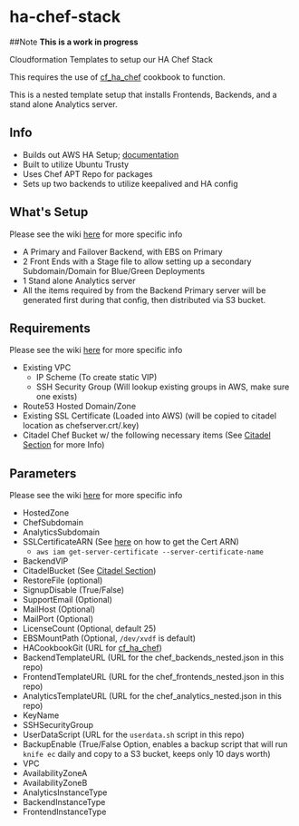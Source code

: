 # ha-chef-stack
##Note **This is a work in progress**

Cloudformation Templates to setup our HA Chef Stack

This requires the use of [cf_ha_chef](https://github.com/HearstAT/cf_ha_chef) cookbook to function.

This is a nested template setup that installs Frontends, Backends, and a stand alone Analytics server.

## Info
- Builds out AWS HA Setup; [documentation](https://docs.chef.io/install_server_ha_aws.html)
- Built to utilize Ubuntu Trusty
- Uses Chef APT Repo for packages
- Sets up two backends to utilize keepalived and HA config

## What's Setup
Please see the wiki [here](https://github.com/HearstAT/cloudformation-chef-ha/wiki/Build-Steps-Process) for more specific info
* A Primary and Failover Backend, with EBS on Primary
* 2 Front Ends with a Stage file to allow setting up a secondary Subdomain/Domain for Blue/Green Deployments
* 1 Stand alone Analytics server
* All the items required by from the Backend Primary server will be generated first during that config, then distributed via S3 bucket.

## Requirements
Please see the wiki [here](https://github.com/HearstAT/cloudformation-chef-ha/wiki/Prerequisites) for more specific info
- Existing VPC
  - IP Scheme (To create static VIP)
  - SSH Security Group (Will lookup existing groups in AWS, make sure one exists)
- Route53 Hosted Domain/Zone
- Existing SSL Certificate (Loaded into AWS) (will be copied to citadel location as chefserver.crt/.key)
- Citadel Chef Bucket w/ the following necessary items (See [Citadel Section](https://github.com/HearstAT/cloudformation-chef-ha/wiki/Prerequisites#s3-bucket-for-citadel) for more Info)

## Parameters
Please see the wiki [here](https://github.com/HearstAT/cloudformation-chef-ha/wiki/Parameters) for more specific info
- HostedZone
- ChefSubdomain
- AnalyticsSubdomain
- SSLCertificateARN (See [here](http://docs.aws.amazon.com/cli/latest/reference/iam/index.html#cli-aws-iam) on how to get the Cert ARN)
  - `aws iam get-server-certificate --server-certificate-name`
- BackendVIP
- CitadelBucket (See [Citadel Section](https://github.com/HearstAT/cloudformation-chef-ha/wiki/Prerequisites#s3-bucket-for-citadel))
- RestoreFile (optional)
- SignupDisable (True/False)
- SupportEmail (Optional)
- MailHost (Optional)
- MailPort (Optional)
- LicenseCount (Optional, default 25)
- EBSMountPath (Optional, `/dev/xvdf` is default)
- HACookbookGit (URL for [cf_ha_chef](https://github.com/HearstAT/cf_ha_chef))
- BackendTemplateURL (URL for the chef_backends_nested.json in this repo)
- FrontendTemplateURL (URL for the chef_frontends_nested.json in this repo)
- AnalyticsTemplateURL (URL for the chef_analytics_nested.json in this repo)
- KeyName
- SSHSecurityGroup
- UserDataScript (URL for the `userdata.sh` script in this repo)
- BackupEnable (True/False Option, enables a backup script that will run `knife ec` daily and copy to a S3 bucket, keeps only 10 days worth)
- VPC
- AvailabilityZoneA
- AvailabilityZoneB
- AnalyticsInstanceType
- BackendInstanceType
- FrontendInstanceType
